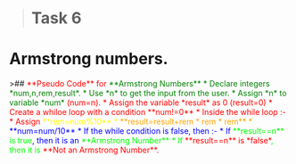 
># Task 6
# **Armstrong numbers.**
<!-->
>## <span style="color:red"> **Pseudo Code** for <span style="color:green"> **Armstrong Numbers**   
* Declare integers *num,n,rem,result*.
* Use *n* to get the input from the user.
* Assign *n* to variable *num* <span style="color:red">(num=n).
* Assign the variable *result* as 0 <span style="color:red">(result=0)
*  Create a whiloe loop with a condition <span style="color:red">**num!=0**
* Inside the while loop :-
  * Assign <span style="color:yellow"> **rem=num%10**
  * <span style="color:orange"> **result=result+rem * rem * rem**
  * <span style="color:blue"> **num=num/10**
* If the while condition is false, then :-
  * If <span style="color:lime"> **result==n** is true</span>,  then it is an <span style="color:Lime">**Armstrong Number**
  * If <span style="color:red"> **result==n** is *false*</span>,  then it is <span style="color:red">**Not an Armstrong Number**.
  






   